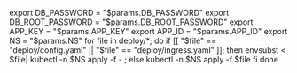 export    DB_PASSWORD = "$params.DB_PASSWORD"
export    DB_ROOT_PASSWORD = "$params.DB_ROOT_PASSWORD"
export    APP_KEY = "$params.APP_KEY"
export    APP_ID = "$params.APP_ID"
export    NS = "$params.NS"
for file in deploy/*; do  
if [[ "$file" == "deploy/config.yaml" || "$file" == "deploy/ingress.yaml" ]]; then 
    envsubst < $file| kubectl -n $NS apply -f - ;
else
    kubectl -n $NS apply -f $file
fi
done